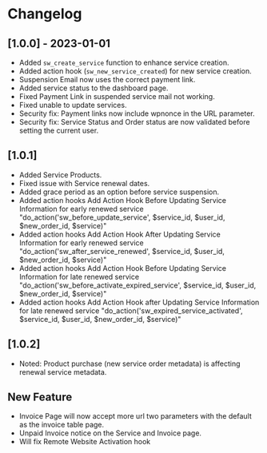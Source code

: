 # Changelog

## [1.0.0] - 2023-01-01

- Added `sw_create_service` function to enhance service creation.
- Added action hook (`sw_new_service_created`) for new service creation.
- Suspension Email now uses the correct payment link.
- Added service status to the dashboard page.
- Fixed Payment Link in suspended service mail not working.
- Fixed unable to update services.
- Security fix: Payment links now include wpnonce in the URL parameter.
- Security fix: Service Status and Order status are now validated before setting the current user.

## [1.0.1]

- Added Service Products.
- Fixed issue with Service renewal dates.
- Added grace period as an option before service suspension.
- Added action hooks Add Action Hook Before Updating Service Information for early renewed service  "do_action('sw_before_update_service', $service_id, $user_id, $new_order_id, $service)"
- Added action hooks Add Action Hook After Updating Service Information for early renewed service  "do_action('sw_after_service_renewed', $service_id, $user_id, $new_order_id, $service)"
- Added action hooks Add Action Hook Before Updating Service Information for late renewed service  "do_action('sw_before_activate_expired_service', $service_id, $user_id, $new_order_id, $service)"
- Added action hooks Add Action Hook after Updating Service Information for late renewed service  "do_action('sw_expired_service_activated', $service_id, $user_id, $new_order_id, $service)"

## [1.0.2]

- Noted: Product purchase (new service order metadata) is affecting renewal service metadata.

## New Feature

- Invoice Page will now accept more url two parameters with the default as the invoice table page.
- Unpaid Invoice notice on the Service and Invoice page.
- Will fix Remote Website Activation hook
